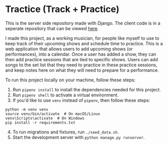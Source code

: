 # Tractice (Track + Practice)

This is the server side repository made with Django. The client code is in a seperate repository that can be viewed [here](https://github.com/zmosher4/tractice_client).

I made this project, as a working musician, for people like myself to use to keep track of their upcoming shows and schedule time to practice. This is a web application that allows users to add upcoming shows (or performances), into a calendar. Once a user has added a show, they can then add practice sessions that are tied to specific shows. Users can add songs to the set list that they need to practice in these practice sessions, and keep notes here on what they will need to prepare for a performance.

To run this project locally on your machine, follow these steps:

1. Run `pipenv install` to install the dependencies needed for this project.
2. Run `pipenv shell` to activate a virtual environment.
3. If you'd like to use `venv` instead of `pipenv`, then follow these steps:
```
python -m venv venv
source venv/bin/activate  # On macOS/Linux
venv\Scripts\activate  # On Windows
pip install -r requirements.txt
```
4. To run migrations and fixtures, run `./seed_data.sh`.
5. Start the development server with `python manage.py runserver`.
